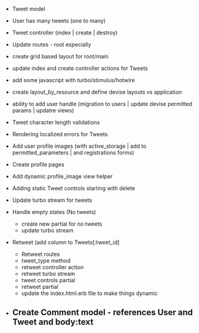 - Tweet model
- User has many tweets (one to many)
- Tweet controller (index | create | destroy)
- Update routes - root especially
- create grid based layout for root/main
- update index and create controller actions for Tweets
- add some javascript with turbo/stimulus/hotwire
- create layout_by_resource and define devise layouts vs application
- ability to add user handle (migration to users | update devise permitted params | updatre views)
- Tweet character length validations
- Rendering localized errors for Tweets
- Add user profile images (with active_storage | add to permitted_parameters | and registrations forms)

- Create profile pages
- Add dynamic profile_image view helper
- Adding static Tweet controls starting with delete
- Update turbo stream for tweets
- Handle empty states (No tweets)
  - create new partial for no tweets
  - update turbo stream 
- Retweet (add column to Tweets[:tweet_id]
  - Retweet routes
  - tweet_type method
  - retweet controller action
  - retweet turbo stream
  - tweet controls partial
  - retweet partial
  - update the index.html.erb file to make things dynamic
- Create Comment model - references User and Tweet and body:text
  -
